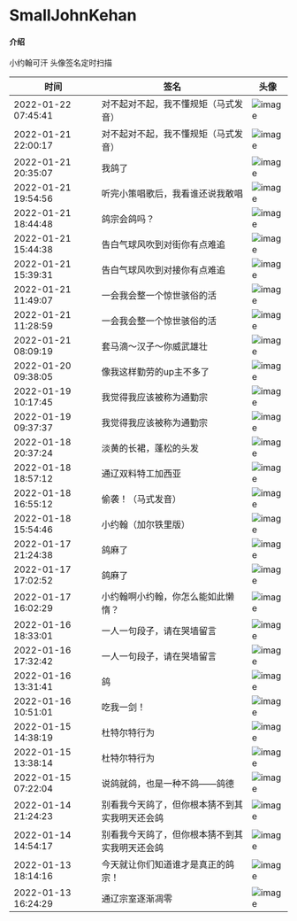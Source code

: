 # SmallJohnKehan

#### 介绍
小约翰可汗 头像签名定时扫描

| 时间                | 签名             |                        头像                                  |
| ------------------- | ---------------- | ------------------------------------------------------------ |
| 2022-01-22 07:45:41 | 对不起对不起，我不懂规矩（马式发音） | ![image](https://raw.githubusercontent.com/nvyougakki/SmallJohnKehan/main/imgs/748c2057591613652c91f5bf01cd427e9260f62b.jpg) |
| 2022-01-21 22:00:17 | 对不起对不起，我不懂规矩（马式发音） | ![image](https://raw.githubusercontent.com/nvyougakki/SmallJohnKehan/main/imgs/3406e2fa77c0da2d73dfc9f99620391cb4bea776.jpg) |
| 2022-01-21 20:35:07 | 我鸽了 | ![image](https://raw.githubusercontent.com/nvyougakki/SmallJohnKehan/main/imgs/3406e2fa77c0da2d73dfc9f99620391cb4bea776.jpg) |
| 2022-01-21 19:54:56 | 听完小策唱歌后，我看谁还说我敢唱 | ![image](https://raw.githubusercontent.com/nvyougakki/SmallJohnKehan/main/imgs/5529a05d08f2e16eee3233549a16cb853b809cf9.jpg) |
| 2022-01-21 18:44:48 | 鸽宗会鸽吗？ | ![image](https://raw.githubusercontent.com/nvyougakki/SmallJohnKehan/main/imgs/5529a05d08f2e16eee3233549a16cb853b809cf9.jpg) |
| 2022-01-21 15:44:38 | 告白气球风吹到对街你有点难追 | ![image](https://raw.githubusercontent.com/nvyougakki/SmallJohnKehan/main/imgs/5529a05d08f2e16eee3233549a16cb853b809cf9.jpg) |
| 2022-01-21 15:39:31 | 告白气球风吹到对接你有点难追 | ![image](https://raw.githubusercontent.com/nvyougakki/SmallJohnKehan/main/imgs/5529a05d08f2e16eee3233549a16cb853b809cf9.jpg) |
| 2022-01-21 11:49:07 | 一会我会整一个惊世骇俗的活 | ![image](https://raw.githubusercontent.com/nvyougakki/SmallJohnKehan/main/imgs/5529a05d08f2e16eee3233549a16cb853b809cf9.jpg) |
| 2022-01-21 11:28:59 | 一会我会整一个惊世骇俗的活 | ![image](https://raw.githubusercontent.com/nvyougakki/SmallJohnKehan/main/imgs/ac27791485ccbd7aa9525b6becb063db7c0f59b3.jpg) |
| 2022-01-21 08:09:19 | 套马滴～汉子～你威武雄壮 | ![image](https://raw.githubusercontent.com/nvyougakki/SmallJohnKehan/main/imgs/ac27791485ccbd7aa9525b6becb063db7c0f59b3.jpg) |
| 2022-01-20 09:38:05 | 像我这样勤劳的up主不多了 | ![image](https://raw.githubusercontent.com/nvyougakki/SmallJohnKehan/main/imgs/f99751e97c9f6c6619d4284b0e1e1d199bd7be0a.jpg) |
| 2022-01-19 10:17:45 | 我觉得我应该被称为通勤宗 | ![image](https://raw.githubusercontent.com/nvyougakki/SmallJohnKehan/main/imgs/f99751e97c9f6c6619d4284b0e1e1d199bd7be0a.jpg) |
| 2022-01-19 09:37:37 | 我觉得我应该被称为通勤宗 | ![image](https://raw.githubusercontent.com/nvyougakki/SmallJohnKehan/main/imgs/0a95976d29eed8689ad93b52fdbf364d5830ebbf.jpg) |
| 2022-01-18 20:37:24 | 淡黄的长裙，蓬松的头发 | ![image](https://raw.githubusercontent.com/nvyougakki/SmallJohnKehan/main/imgs/0a95976d29eed8689ad93b52fdbf364d5830ebbf.jpg) |
| 2022-01-18 18:57:12 | 通辽双料特工加西亚 | ![image](https://raw.githubusercontent.com/nvyougakki/SmallJohnKehan/main/imgs/618f2da5fa32ee529efd210667260bbf131356fb.jpg) |
| 2022-01-18 16:55:12 | 偷袭！（马式发音） | ![image](https://raw.githubusercontent.com/nvyougakki/SmallJohnKehan/main/imgs/e925042c017e8bb0b3adc759fbdce442b96ff9e4.jpg) |
| 2022-01-18 15:54:46 | 小约翰（加尔铁里版） | ![image](https://raw.githubusercontent.com/nvyougakki/SmallJohnKehan/main/imgs/e925042c017e8bb0b3adc759fbdce442b96ff9e4.jpg) |
| 2022-01-17 21:24:38 | 鸽麻了 | ![image](https://raw.githubusercontent.com/nvyougakki/SmallJohnKehan/main/imgs/b7b626124d9efa7394b75ef3e8bf4fd7b183e468.jpg) |
| 2022-01-17 17:02:52 | 鸽麻了 | ![image](https://raw.githubusercontent.com/nvyougakki/SmallJohnKehan/main/imgs/e11c4204bd1b5561eaa1bac185bb4c7a90f1669c.jpg) |
| 2022-01-17 16:02:29 | 小约翰啊小约翰，你怎么能如此懒惰？ | ![image](https://raw.githubusercontent.com/nvyougakki/SmallJohnKehan/main/imgs/e11c4204bd1b5561eaa1bac185bb4c7a90f1669c.jpg) |
| 2022-01-16 18:33:01 | 一人一句段子，请在哭墙留言 | ![image](https://raw.githubusercontent.com/nvyougakki/SmallJohnKehan/main/imgs/e11c4204bd1b5561eaa1bac185bb4c7a90f1669c.jpg) |
| 2022-01-16 17:32:42 | 一人一句段子，请在哭墙留言 | ![image](https://raw.githubusercontent.com/nvyougakki/SmallJohnKehan/main/imgs/63466ade3ba37cf7926c2fdf25e3701218924b64.jpg) |
| 2022-01-16 13:31:41 | 鸽 | ![image](https://raw.githubusercontent.com/nvyougakki/SmallJohnKehan/main/imgs/63466ade3ba37cf7926c2fdf25e3701218924b64.jpg) |
| 2022-01-16 10:51:01 | 吃我一剑！ | ![image](https://raw.githubusercontent.com/nvyougakki/SmallJohnKehan/main/imgs/63466ade3ba37cf7926c2fdf25e3701218924b64.jpg) |
| 2022-01-15 14:38:19 | 杜特尔特行为 | ![image](https://raw.githubusercontent.com/nvyougakki/SmallJohnKehan/main/imgs/63466ade3ba37cf7926c2fdf25e3701218924b64.jpg) |
| 2022-01-15 13:38:14 | 杜特尔特行为 | ![image](https://raw.githubusercontent.com/nvyougakki/SmallJohnKehan/main/imgs/7a3168f2b8651f4880ee778c541bc0ec931618a7.jpg) |
| 2022-01-15 07:22:04 | 说鸽就鸽，也是一种不鸽——鸽德 | ![image](https://raw.githubusercontent.com/nvyougakki/SmallJohnKehan/main/imgs/e9d023c72bc52ccc20091aaba4ebb2a996706833.jpg) |
| 2022-01-14 21:24:23 | 别看我今天鸽了，但你根本猜不到其实我明天还会鸽 | ![image](https://raw.githubusercontent.com/nvyougakki/SmallJohnKehan/main/imgs/e9d023c72bc52ccc20091aaba4ebb2a996706833.jpg) |
| 2022-01-14 14:54:17 | 别看我今天鸽了，但你根本猜不到其实我明天还会鸽 | ![image](https://raw.githubusercontent.com/nvyougakki/SmallJohnKehan/main/imgs/6183548a51b75d4bde9c4de3196ce02b6d8fdd22.jpg) |
| 2022-01-13 18:14:16 | 今天就让你们知道谁才是真正的鸽宗！ | ![image](https://raw.githubusercontent.com/nvyougakki/SmallJohnKehan/main/imgs/6183548a51b75d4bde9c4de3196ce02b6d8fdd22.jpg) |
| 2022-01-13 16:24:29 | 通辽宗室逐渐凋零 | ![image](https://raw.githubusercontent.com/nvyougakki/SmallJohnKehan/main/imgs/cb024a203b2bb76f50990d10778a8ca2682e74e5.jpg) |
